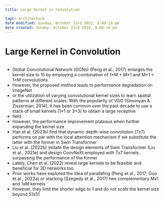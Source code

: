 ```yaml
---
title: Large Kernel in Convolution

tags: architecture 
date modified: Sunday, October 23rd 2022, 5:00:19 pm
date created: Sunday, October 23rd 2022, 5:00:18 pm
---
```


# Large Kernel in Convolution
```toc
```

- Global Convolutional Network (GCNs) (Peng et al., 2017) enlarges the kernel size to 15 by employing a combination of 1×M + M×1 and M×1 + 1×M convolutions.
- However, the proposed method leads to performance degradation on ImageNet
- or the utilization of varying convolutional kernel sizes to learn spatial patterns at different scales. With the popularity of VGG (Simonyan & Zisserman, 2014), it has been common over the past decade to use a stack of small kernels (1×1 or 3×3) to obtain a large receptive
- field
- However, the performance improvement plateaus when further expanding the kernel size
- Han et al. (2021b) find that dynamic depth-wise convolution (7x7) performs on par with the local attention mechanism if we substitute the latter with the former in Swin Transformer
- Liu et al. (2022b) imitate the design elements of Swin Transformer (Liu et al., 2021e) and design ConvNeXt employed with 7x7 kernels, surpassing the performance of the former
- Lately, Chen et al. (2022) reveal large kernels to be feasible and beneficial for 3D networks too.
- Prior works have explored the idea of paralleling (Peng et al., 2017; Guo et al., 2022a) or stacking (Szegedy et al., 2017) two complementary Mx1 and 1xM kernels
- However, they limit the shorter edge to 1 and do not scale the kernel size beyond 51x51




